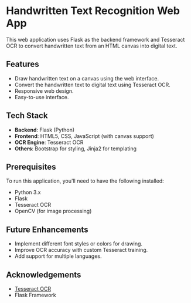 # Handwritten Text Recognition Web App

This web application uses Flask as the backend framework and Tesseract OCR to convert handwritten text from an HTML canvas into digital text.

## Features

- Draw handwritten text on a canvas using the web interface.
- Convert the handwritten text to digital text using Tesseract OCR.
- Responsive web design.
- Easy-to-use interface.

## Tech Stack

- **Backend**: Flask (Python)
- **Frontend**: HTML5, CSS, JavaScript (with canvas support)
- **OCR Engine**: Tesseract OCR
- **Others**: Bootstrap for styling, Jinja2 for templating

## Prerequisites

To run this application, you'll need to have the following installed:

- Python 3.x
- Flask
- Tesseract OCR
- OpenCV (for image processing)

## Future Enhancements

- Implement different font styles or colors for drawing.
- Improve OCR accuracy with custom Tesseract training.
- Add support for multiple languages.

## Acknowledgements

- [Tesseract OCR](https://github.com/tesseract-ocr/tesseract)
- Flask Framework
